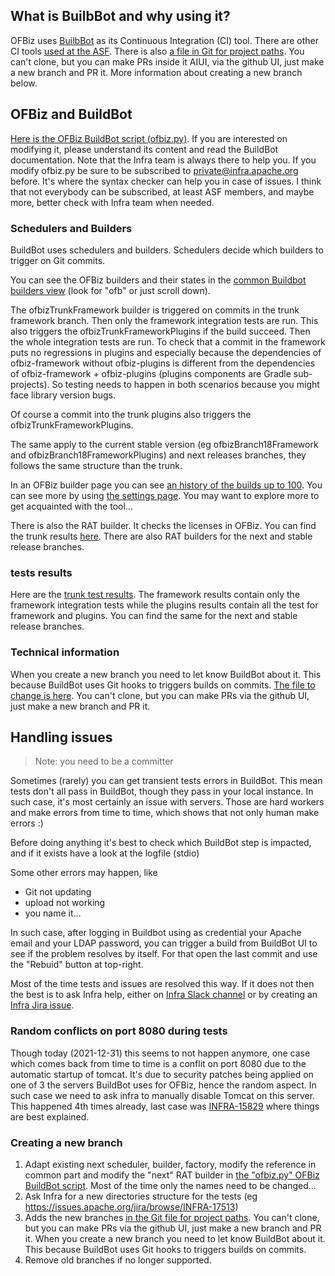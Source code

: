 <!--
Licensed to the Apache Software Foundation (ASF) under one
or more contributor license agreements.  See the NOTICE file
distributed with this work for additional information
regarding copyright ownership.  The ASF licenses this file
to you under the Apache License, Version 2.0 (the
"License"); you may not use this file except in compliance
with the License.  You may obtain a copy of the License at

http://www.apache.org/licenses/LICENSE-2.0

Unless required by applicable law or agreed to in writing,
software distributed under the License is distributed on an
"AS IS" BASIS, WITHOUT WARRANTIES OR CONDITIONS OF ANY
KIND, either express or implied.  See the License for the
specific language governing permissions and limitations
under the License.
-->
## What is BuilbBot and why using it?
OFBiz uses [BuilbBot](https://en.wikipedia.org/wiki/Buildbot) as its Continuous Integration (CI) tool. There are other CI tools [used at the ASF](https://ci.apache.org/).
There is also [a file in Git for project paths](https://github.com/apache/infrastructure-p6/blob/production/modules/subversion_server/files/hooks/buildbot_project_paths). You can't clone, but you can make PRs inside it AIUI, via the github UI, just make a new branch and PR it. More information about creating a new branch below.

## OFBiz and BuildBot

[Here is the OFBiz BuildBot script (ofbiz.py)](https://svn.apache.org/repos/infra/infrastructure/buildbot2/projects/ofbiz.py). If you are interested on modifying it, please understand its content and read the BuildBot documentation. Note that the Infra team is always there to help you. If you modify ofbiz.py be sure to be subscribed to private@infra.apache.org before. It's where the syntax checker can help you in case of issues. I think that not everybody can be subscribed, at least ASF members, and maybe more, better check with Infra team when needed.

### Schedulers and Builders
BuildBot uses schedulers and builders. Schedulers decide which builders to trigger on Git commits.

You can see the OFBiz builders and their states in the [common Buildbot builders view](https://ci2.apache.org/#/builders) (look for "ofb" or just scroll down).

The ofbizTrunkFramework builder is triggered on commits in the trunk framework branch. Then only the framework integration tests are run. This also triggers the ofbizTrunkFrameworkPlugins if the build succeed. Then the whole integration tests are run. To check that a commit in the framework puts no regressions in plugins and especially because the dependencies of ofbiz-framework without ofbiz-plugins is different from the dependencies of ofbiz-framework + ofbiz-plugins (plugins components are Gradle sub-projects). So testing needs to happen in both scenarios because you might face library version bugs.

Of course a commit into the trunk plugins also triggers the ofbizTrunkFrameworkPlugins.

The same apply to the current stable version (eg ofbizBranch18Framework and ofbizBranch18FrameworkPlugins) and next releases branches, they follows the same structure than the trunk.

In an OFBiz builder page you can see [an history of the builds up to 100](https://ci2.apache.org/#/builders/49). You can see more by using [the settings page](https://ci2.apache.org/#/settings). You may want to explore more to get acquainted with the tool...

There is also the RAT builder. It checks the licenses in OFBiz. You can find the trunk results [here](https://nightlies.apache.org/ofbiz/trunk/rat-output.html). There are also RAT builders for the next and stable release branches.


### tests results
Here are the [trunk test results](https://nightlies.apache.org/ofbiz/trunk/tests-results/). The framework results contain only the framework integration tests while the plugins results contain all the test for framework and plugins. You can find the same for the next and stable release branches. 

### Technical information
When you create a new branch you need to let know BuildBot about it. This because BuildBot uses Git hooks to triggers builds on commits. [The file to change is here](https://github.com/apache/infrastructure-p6/blob/production/modules/subversion_server/files/hooks/buildbot_project_paths). You can't clone, but you can make PRs via the github UI, just make a new branch and PR it.

## Handling issues
> Note: you need to be a committer

Sometimes (rarely) you can get transient tests errors in BuildBot. This mean tests don't all pass in BuildBot, though they pass in your local instance. In such case, it's most certainly an issue with servers. Those are hard workers and make errors from time to time, which shows that not only human make errors :)

Before doing anything it's best to check which BuildBot step is impacted, and if it exists have a look at the logfile (stdio) 

Some other errors may happen, like
* Git not updating
* upload not working
* you name it...

In such case, after logging in Buildbot using as credential your Apache email and your LDAP password, you can trigger a build from BuildBot UI to see if the problem resolves by itself. For that open the last commit and use the "Rebuid" button at top-right.

Most of the time tests and issues are resolved this way. If it does not then the best is to ask Infra help, either on [Infra Slack channel](https://the-asf.slack.com/archives/CBX4TSBQ8) or by creating an [Infra Jira issue](https://issues.apache.org/jira/projects/INFRA/summary).

### Random conflicts on port 8080 during tests
Though today (2021-12-31) this seems to not happen anymore, one case which comes back from time to time is a conflit on port 8080 due to the automatic startup of tomcat. It's  due to security patches being applied on one of 3 the servers BuildBot uses for OFBiz, hence the random aspect. In such case we need to ask infra to manually disable Tomcat on this server. This happened 4th times already, last case was [INFRA-15829](https://issues.apache.org/jira/browse/INFRA-15829) where things are best explained.


### Creating a new branch
1. Adapt existing next scheduler, builder, factory, modify the reference in common part and modify the "next" RAT builder in [the "ofbiz.py" OFBiz BuildBot script](https://svn.apache.org/repos/infra/infrastructure/buildbot2/projects). Most of the time only the names need to be changed...
2. Ask Infra for a new directories structure for the tests (eg https://issues.apache.org/jira/browse/INFRA-17513)  
3. Adds the new branches [in the Git file for project paths](https://github.com/apache/infrastructure-p6/blob/production/modules/subversion_server/files/hooks/buildbot_project_paths). You can't clone, but you can make PRs via the github UI, just make a new branch and PR it. When you create a new branch you need to let know BuildBot about it. This because BuildBot uses Git hooks to triggers builds on commits. 
4. Remove old branches if no longer supported.


